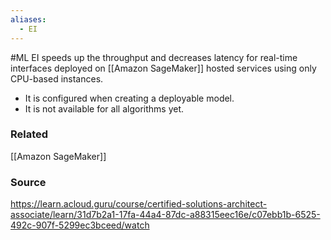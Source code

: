 ```yaml
---
aliases:
  - EI
---
```

#ML 
EI speeds up the throughput and decreases latency for real-time interfaces deployed on [[Amazon SageMaker]] hosted services using only CPU-based instances.
* It is configured when creating a deployable model.
* It is not available for all algorithms yet.

### Related
[[Amazon SageMaker]]
### Source
https://learn.acloud.guru/course/certified-solutions-architect-associate/learn/31d7b2a1-17fa-44a4-87dc-a88315eec16e/c07ebb1b-6525-492c-907f-5299ec3bceed/watch